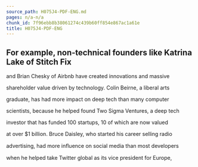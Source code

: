 ```yaml
---
source_path: H075J4-PDF-ENG.md
pages: n/a-n/a
chunk_id: 7f96ebb8b38061274c439b60ff854e867ac1a61e
title: H075J4-PDF-ENG
---
```

## For example, non-technical founders like Katrina Lake of Stitch Fix

and Brian Chesky of Airbnb have created innovations and massive

shareholder value driven by technology. Colin Beirne, a liberal arts

graduate, has had more impact on deep tech than many computer

scientists, because he helped found Two Sigma Ventures, a deep tech

investor that has funded 100 startups, 10 of which are now valued

at over $1 billion. Bruce Daisley, who started his career selling radio

advertising, had more inﬂuence on social media than most developers

when he helped take Twitter global as its vice president for Europe,
